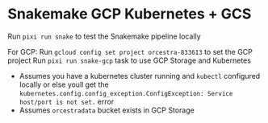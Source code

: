 # Snakemake GCP Kubernetes + GCS

Run `pixi run snake` to test the Snakemake pipeline locally

For GCP:
Run `gcloud config set project orcestra-833613` to set the GCP project
Run `pixi run snake-gcp` task to use GCP Storage and Kubernetes

- Assumes you have a kubernetes cluster running and `kubectl` configured locally
or else youll get the `kubernetes.config.config_exception.ConfigException: Service host/port is not set.`
error
- Assumes `orcestradata` bucket exists in GCP Storage
